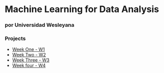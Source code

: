 # Machine Learning for Data Analysis
### por Universidad Wesleyana


### Projects

* [Week One   - W1]()
* [Week Two   - W2]()
* [Week Three - W3]()
* [Week four  - W4]()